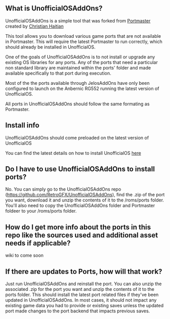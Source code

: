 ## What is UnofficialOSAddOns?

UnofficialOSAddOns is a simple tool that was forked from [Portmaster](https://github.com/christianhaitian/PortMaster) created by [Christian Haitian](https://github.com/christianhaitian)

This tool allows you to download various game ports that are not available in Portmaster. This will require the latest Portmaster to run correctly, which should already be installed in UnofficialOS. 

One of the goals of UnofficialOSAddOns is to not install or upgrade any existing OS libraries for any ports.  Any of the ports that need a particular non standard library are maintained within the ports' folder and made available specifically to that port during execution.

Most of the the ports available through JelosAddOns have only been configured to launch on the Anbernic RG552 running the latest version of UnofficialOS.

All ports in UnofficialOSAddOns should follow the same formating as Portmaster.

## Install info

UnofficialOSAddOns should come preloaded on the latest version of UnofficialOS

You can find the latest details on how to install UnofficialOS [here](http://unofficialos.org/)

## Do I have to use UnofficialOSAddOns to install ports?

No.  You can simply go to the UnofficialOSAddOns repo (https://github.com/RetroGFX/UnofficialOSAddOns), find the .zip of the port you want, download it and unzip the contents of it to the /roms/ports folder.  You'll also need to copy the UnofficialOSAddOns folder and Portmaster foldeer to your /roms/ports folder.

## How do I get more info about the ports in this repo like the sources used and additional asset needs if applicable?

wiki to come soon

## If there are updates to Ports, how will that work?

Just run UnofficialOSAddOns and reinstall the port.  You can also unzip the associated .zip for the port you want and unzip the contents of it to the ports folder.  This should install the latest port related files if they've been updated in UnofficialOSAddOns.  In most cases, it should not impact any existing game data you had to provide or existing saves unless the updated port made changes to the port backend that impacts previous saves.
